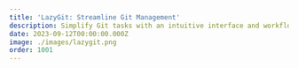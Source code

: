 ```yaml
---
title: 'LazyGit: Streamline Git Management'
description: Simplify Git tasks with an intuitive interface and workflow automation. Boost productivity and collaboration.
date: 2023-09-12T00:00:00.000Z
image: ./images/lazygit.png
order: 1001
---
```

